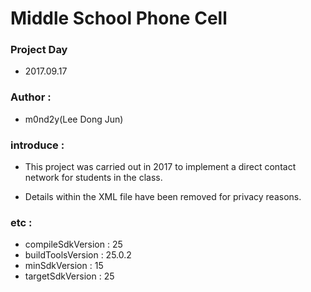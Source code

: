 # Middle School Phone Cell

### Project Day

- 2017.09.17

### Author : 

- m0nd2y(Lee Dong Jun)

### introduce :

- This project was carried out in 2017 to implement a direct contact network for students in the class.

- Details within the XML file have been removed for privacy reasons.

### etc :

- compileSdkVersion : 25 
- buildToolsVersion : 25.0.2
- minSdkVersion : 15
- targetSdkVersion : 25